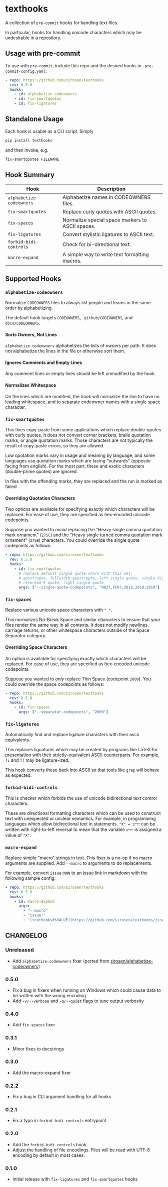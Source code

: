# texthooks

A collection of `pre-commit` hooks for handling text files.

In particular, hooks for handling unicode characters which may be undesirable
in a repository.

## Usage with pre-commit

To use with `pre-commit`, include this repo and the desired hooks in
`.pre-commit-config.yaml`:

```yaml
- repo: https://github.com/sirosen/texthooks
  rev: 0.5.0
  hooks:
    - id: alphabetize-codeowners
    - id: fix-smartquotes
    - id: fix-ligatures
```

## Standalone Usage

Each hook is usable as a CLI script. Simply

```bash
pip install texthooks
```

and then invoke, e.g.

```bash
fix-smartquotes FILENAME
```

## Hook Summary

| **Hook**                 | **Description**                                  |
| ------------------------ | ------------------------------------------------ |
| `alphabetize-codeowners` | Alphabetize names in CODEOWNERS files.           |
| `fix-smartquotes`        | Replace curly quotes with ASCII quotes.          |
| `fix-spaces`             | Normalize special space markers to ASCII spaces. |
| `fix-ligatures`          | Convert stylistic ligatures to ASCII text.       |
| `forbid-bidi-controls`   | Check for bi-directional text.                   |
| `macro-expand`           | A simple way to write text formatting macros.    |

## Supported Hooks

### `alphabetize-codeowners`

Normalize `CODEOWNERS` files to always list people and teams in the same order
by alphabetizing.

The default hook targets `CODEOWNERS`, `.github/CODEOWNERS`, and
`docs/CODEOWNERS`.

#### Sorts Owners, Not Lines

`alphabetize-codeowners` alphabetizes the lists of *owners* per path.
It does not alphabetize the lines in the file or otherwise sort them.

#### Ignores Comments and Empty Lines

Any comment lines or empty lines should be left unmodified by the hook.

#### Normalizes Whitespace

On the lines which are modified, the hook will normalize the line to have no
leading whitespace, and to separate codeowner names with a single space
character.

### `fix-smartquotes`

This fixes copy-paste from some applications which replace double-quotes with curly
quotes.
It does *not* convert corner brackets, braile quotation marks, or angle
quotation marks. Those characters are not typically the result of copy-paste
errors, so they are allowed.

Low quotation marks vary in usage and meaning by language, and some languages
use quotation marks which are facing "outwards" (opposite facing from english).
For the most part, these and exotic characters (double-prime quotes) are
ignored.

In files with the offending marks, they are replaced and the run is marked as
failed.

#### Overriding Quotation Characters

Two options are available for specifying exactly which characters will be
replaced. For ease of use, they are specified as hex-encoded unicode
codepoints.

Suppose you wanted to *avoid* replacing the "Heavy single comma quotation
mark ornament" (`275C`) and the "Heavy single turned comma quotation mark
ornament" (`275B`) characters. You could override the single quote codepoints
as follows:

```yaml
- repo: https://github.com/sirosen/texthooks
  rev: 0.5.0
  hooks:
    - id: fix-smartquotes
      # replace default single quote chars with this set:
      # apostrophe, fullwidth apostrophe, left single quote, single high
      # reversed-9 quote, right single quote
      args: ["--single-quote-codepoints", "0027,FF07,2018,201B,2019"]
```

### `fix-spaces`

Replace various unicode space characters with `" "`.

This normalizes No-Break Space and similar characters to ensure that your files
render the same way in all contexts. It does not modify newlines, carriage
returns, or other whitespace characters outside of the Space Separator
category.

#### Overriding Space Characters

An option is available for specifying exactly which characters will be
replaced. For ease of use, they are specified as hex-encoded unicode
codepoints.

Suppose you wanted to *only* replace Thin Space (codepoint `2009`).
You could override the space codepoints as follows:

```yaml
- repo: https://github.com/sirosen/texthooks
  rev: 0.5.0
  hooks:
    - id: fix-spaces
      args: ["--separator-codepoints", "2009"]
```

### `fix-ligatures`

Automatically find and replace ligature characters with their ascii equivalents.

This replaces liguatures which may be created by programs like LaTeX for
presentation with their strictly-equivalent ASCII counterparts. For example,
`fi` and `ff` may be ligature-ized.

This hook converts these back into ASCII so that tools like `grep` will behave
as expected.

### `forbid-bidi-controls`

This is checker which forbids the use of unicode bidirectional text control
characters.

These are directional formatting characters which can be used to construct text
with unexpected or unclear semantics. For example, in programming languages
which allow bidirectional text in statements, `"X" = ייִדיש` can be written
with right-to-left reversal to mean that the variable `ייִדיש` is assigned a
value of `"X"`.

### `macro-expand`

Replace simple "macro" strings in text. This fixer is a no-op if no macro
arguments are supplied. Add `--macro` to arguments to do replacements.

For example, convert `issue:NNN` to an issue link in markdown with the
following sample config:

```yaml
- repo: https://github.com/sirosen/texthooks
  rev: 0.5.0
  hooks:
    - id: macro-expand
      args:
        - "--macro"
        - "issue:"
        - '[texthooks#$VALUE](https://github.com/sirosen/texthooks/issues/$VALUE)'
```

## CHANGELOG

### Unreleased

<!-- bumpversion-changelog -->

- Add `alphabetize-codeowners` fixer (ported from
  [sirosen/alphabetize-codeowners](https://github.com/sirosen/alphabetize-codeowners))

### 0.5.0

- Fix a bug in fixers when running on Windows which could cause data to be
  written with the wrong encoding
- Add `-v/--verbose` and `-q/--quiet` flags to tune output verbosity

### 0.4.0

- Add `fix-spaces` fixer

### 0.3.1

- Minor fixes to docstrings

### 0.3.0

- Add the macro-expand fixer

### 0.2.2

- Fix a bug in CLI argument handling for all hooks

### 0.2.1

- Fix a typo in `forbid-bidi-controls` entrypoint

### 0.2.0

- Add the `forbid-bidi-controls` hook
- Adjust the handling of file encodings. Files will be read with UTF-8 encoding
  by default in most cases.

### 0.1.0

- Initial release with `fix-ligatures` and `fix-smartquotes` hooks
